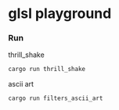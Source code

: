 # glsl playground

### Run

thrill_shake

```bash
cargo run thrill_shake
```

ascii art

```bash
cargo run filters_ascii_art
```
